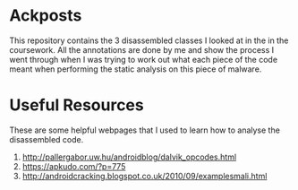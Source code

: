 # Ackposts
This repository contains the 3 disassembled classes I looked at in the in the coursework. All the annotations are done by me and show the process I went through when I was trying to work out what each piece of the code meant when performing the static analysis on this piece of malware.

# Useful Resources
These are some helpful webpages that I used to learn how to analyse the disassembled code.
1. http://pallergabor.uw.hu/androidblog/dalvik_opcodes.html
2. https://apkudo.com/?p=775
3. http://androidcracking.blogspot.co.uk/2010/09/examplesmali.html


